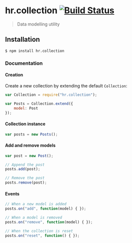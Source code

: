 hr.collection [![Build Status](https://travis-ci.org/HappyRhino/hr.collection.png?branch=master)](https://travis-ci.org/HappyRhino/hr.collection)
=============================

> Data modelling utility

## Installation

```
$ npm install hr.collection
```

### Documentation

#### Creation

Create a new collection by extending the default `Collection`:

```js
var Collection = require("hr.collection");

var Posts = Collection.extend({
    model: Post
});
```

#### Collection instance

```js
var posts = new Posts();
```

#### Add and remove models

```js
var post = new Post();

// Append the post
posts.add(post);

// Remove the post
posts.remove(post);
```

#### Events

```js
// When a new model is added
posts.on("add", function(model) { });

// When a model is removed
posts.on("remove", function(model) { });

// When the collection is reset
posts.on("reset", function() { });
```
